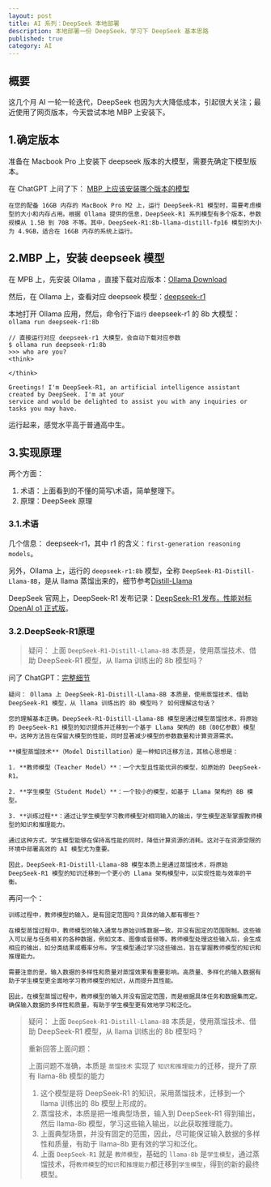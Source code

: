 ```yaml
---
layout: post
title: AI 系列：DeepSeek 本地部署
description: 本地部署一份 DeepSeek，学习下 DeepSeek 基本思路
published: true
category: AI
---
```



## 概要

这几个月 AI 一轮一轮迭代，DeepSeek 也因为大大降低成本，引起很大关注；最近使用了网页版本，今天尝试本地 MBP 上安装下。


## 1.确定版本

准备在 Macbook Pro 上安装下 deepseek 版本的大模型，需要先确定下模型版本。

在 ChatGPT 上问了下： [MBP 上应该安装哪个版本的模型](https://chatgpt.com/share/67a77d6b-43bc-8000-ba27-0c438a9120a1)

```
在您的配备 16GB 内存的 MacBook Pro M2 上，运行 DeepSeek-R1 模型时，需要考虑模型的大小和内存占用。根据 Ollama 提供的信息，DeepSeek-R1 系列模型有多个版本，参数规模从 1.5B 到 70B 不等。其中，DeepSeek-R1:8b-llama-distill-fp16 模型的大小为 4.9GB，适合在 16GB 内存的系统上运行。
```


## 2.MBP 上，安装 deepseek 模型

在 MPB 上，先安装 Ollama ，直接下载对应版本：[Ollama Download](https://ollama.com/download)

然后，在 Ollama 上，查看对应 deepseek 模型：[deepseek-r1](https://ollama.com/library/deepseek-r1:8b)

本地打开 Ollama 应用，然后，命令行下`运行` deepseek-r1 的 8b 大模型： `ollama run deepseek-r1:8b`

```
// 直接运行对应 deepseek-r1 大模型，会自动下载对应参数
$ ollama run deepseek-r1:8b
>>> who are you?
<think>

</think>

Greetings! I'm DeepSeek-R1, an artificial intelligence assistant created by DeepSeek. I'm at your
service and would be delighted to assist you with any inquiries or tasks you may have.

```



运行起来，感觉水平高于普通高中生。



## 3.实现原理

两个方面：

1. 术语：上面看到的不懂的简写\术语，简单整理下。
2. 原理：DeepSeek 原理

### 3.1.术语

几个信息： deepseek-r1，其中 r1 的含义：`first-generation reasoning models`。

另外，Ollama 上，运行的 `deepseek-r1:8b` 模型，全称 `DeepSeek-R1-Distill-Llama-8B`，是从 llama 蒸馏出来的，细节参考[Distill-Llama](https://ollama.com/library/deepseek-r1:8b)

DeepSeek 官网上，DeepSeek-R1 发布记录：[DeepSeek-R1 发布，性能对标 OpenAI o1 正式版](https://api-docs.deepseek.com/zh-cn/news/news250120)。


### 3.2.DeepSeek-R1原理

> 疑问： 上面 `DeepSeek-R1-Distill-Llama-8B` 本质是，使用蒸馏技术、借助 DeepSeek-R1 模型，从 llama 训练出的 8b 模型吗？

问了 ChatGPT：[完整细节](https://chatgpt.com/share/67a77d6b-43bc-8000-ba27-0c438a9120a1)

```
疑问： Ollama 上 DeepSeek-R1-Distill-Llama-8B 本质是，使用蒸馏技术、借助 DeepSeek-R1 模型，从 llama 训练出的 8b 模型吗？ 如何理解这句话？

您的理解基本正确。DeepSeek-R1-Distill-Llama-8B 模型是通过模型蒸馏技术，将原始的 DeepSeek-R1 模型的知识提炼并迁移到一个基于 Llama 架构的 8B（80亿参数）模型中。这种方法旨在保留大模型的性能，同时显著减少模型的参数数量和计算资源需求。

**模型蒸馏技术**（Model Distillation）是一种知识迁移方法，其核心思想是：

1. **教师模型（Teacher Model）**：一个大型且性能优异的模型，如原始的 DeepSeek-R1。

2. **学生模型（Student Model）**：一个较小的模型，如基于 Llama 架构的 8B 模型。

3. **训练过程**：通过让学生模型学习教师模型对相同输入的输出，学生模型逐渐掌握教师模型的知识和推理能力。

通过这种方式，学生模型能够在保持高性能的同时，降低计算资源的消耗。这对于在资源受限的环境中部署高效的 AI 模型尤为重要。

因此，DeepSeek-R1-Distill-Llama-8B 模型本质上是通过蒸馏技术，将原始 DeepSeek-R1 模型的知识迁移到一个更小的 Llama 架构模型中，以实现性能与效率的平衡。 

```

再问一个：

```
训练过程中，教师模型的输入，是有固定范围吗？具体的输入都有哪些？

在模型蒸馏过程中，教师模型的输入通常与原始训练数据一致，并没有固定的范围限制。这些输入可以是与任务相关的各种数据，例如文本、图像或音频等。教师模型处理这些输入后，会生成相应的输出，如分类结果或概率分布。学生模型通过学习这些输出，旨在掌握教师模型的知识和推理能力。

需要注意的是，输入数据的多样性和质量对蒸馏效果有重要影响。高质量、多样化的输入数据有助于学生模型更全面地学习教师模型的知识，从而提升其性能。

因此，在模型蒸馏过程中，教师模型的输入并没有固定范围，而是根据具体任务和数据集而定。确保输入数据的多样性和质量，有助于学生模型更有效地学习和泛化。

```

> 疑问： 上面 `DeepSeek-R1-Distill-Llama-8B` 本质是，使用蒸馏技术、借助 DeepSeek-R1 模型，从 llama 训练出的 8b 模型吗？
> 
> 重新回答上面问题：
> 
> 上面问题不准确，本质是 `蒸馏技术` 实现了 `知识和推理能力`的迁移，提升了原有 llama-8b 模型的能力
> 
> 1. 这个模型是将 DeepSeek-R1 的知识，采用蒸馏技术，迁移到一个 llama 训练出的 8b 模型上形成的。
> 2. 蒸馏技术，本质是把一堆典型场景，输入到 DeepSeek-R1 得到输出，然后 llama-8b 模型，学习这些输入输出，以此获取推理能力。
> 3. 上面典型场景，并没有固定的范围，因此，尽可能保证输入数据的多样性和质量，有助于 llama-8b 更有效的学习和泛化。
> 4. 上面 `DeepSeek-R1` 就是 `教师模型`，基础的 `llama-8b` 是`学生模型`，通过蒸馏技术，将`教师模型`的`知识`和`推理能力`都迁移到`学生模型`，得到的新的最终模型。
































[NingG]:    http://ningg.github.io  "NingG"










